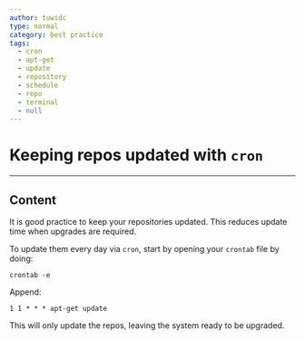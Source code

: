 ```yaml
---
author: tuwidc
type: normal
category: best practice
tags:
  - cron
  - apt-get
  - update
  - repository
  - schedule
  - repo
  - terminal
  - null
---
```


# Keeping repos updated with `cron`


---

## Content

It is good practice to keep your repositories updated. This reduces update time when upgrades are required. 

To update them every day via `cron`, start by opening your `crontab` file by doing:

```plain-text
crontab -e
```

Append:

```plain-text
1 1 * * * apt-get update
```

This will only update the repos, leaving the system ready to be upgraded.
 
